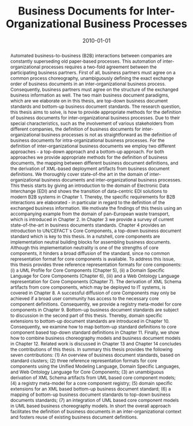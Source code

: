 ---
abstract: 'Automated business-to-business (B2B) interactions between companies are
  constantly superseding old paper-based processes. This automation of inter-organizational
  processes requires a two-fold agreement between the participating business partners.
  First of all, business partners must agree on a common process choreography, unambiguously
  defining the exact exchange order of business documents in an inter-organizational
  business process. Consequently, business partners must agree on the structure of
  the exchanged business information as well. The two main business document paradigms,
  which are we elaborate on in this thesis, are top-down business document standards
  and bottom-up business document standards. The research question, this thesis aims
  to solve, is how to provide appropriate methods for the definition of business documents
  for inter-organizational business processes. Due to their special characteristics,
  such as the involvement of various stakeholders from different companies, the definition
  of business documents for inter-organizational business processes is not as straightforward
  as the definition of business documents for intra-organizational business processes.
  For the definition of inter-organizational business documents we employ two different
  approaches - a top-down approach and a bottom-up approach. For both approaches we
  provide appropriate methods for the definition of business documents, the mapping
  between different business document definitions, and the derivation of XML-based
  deployment artifacts from business document definitions. We thoroughly cover state-of-the
  art in the domain of inter-organizational business documents and inter-organizational
  business processes. This thesis starts by giving an introduction to the domain of
  Electronic Data Interchange (EDI) and shows the transition of data-centric EDI solutions
  to modern B2B systems in Chapter 1. Thereby, the specific requirements for B2B interactions
  are elaborated - in particular in regard to the definition of the exchanged business
  information. We motivate the findings of this thesis using an accompanying example
  from the domain of pan-European waste transport, which is introduced in Chapter
  2. In Chapter 3 we provide a survey of current state-of-the-art in business documents
  standards. Chapter 4 provides an introduction to UN/CEFACT´s Core Components, a
  top-down business document standard which is key to this thesis. In a nutshell,
  core components are implementation neutral building blocks for assembling business
  documents. Although this implementation neutrality is one of the strengths of core
  components, it hinders a broad diffusion of the standard, since no common representation
  format for core components is available. To address this issue, this thesis provides
  three reference representation formats for core components: (i) a UML Profile for
  Core Components (Chapter 5), (ii) a Domain Specific Language for Core Components
  (Chapter 6), (iii) and a Web Ontology Language representation for Core Components
  (Chapter 7). The derivation of XML Schema artifacts from core components, which
  may be deployed to IT systems, is covered in Chapter 8. A successful diffusion of
  core Components may only be achieved if a broad user community has access to the
  necessary core component definitions. Consequently, we provide a registry meta-model
  for core components in Chapter 9. Bottom-up business document standards are subject
  to discussion in the second part of this thesis. Thereby, domain specific extensions
  to bottom-up document standards are introduced in Chapter 10. Consequently, we examine
  how to map bottom-up standard definitions to core component based top-down standard
  definitions in Chapter 11. Finally, we show how to combine business choreography
  models and business document models in Chapter 12. Related work is discussed in
  Chapter 13 and Chapter 14 concludes the contributions of this thesis. In summary
  this thesis provides the following seven contributions: (1) An overview of business
  document standards, based on standard clusters; (2) three reference representation
  formats for core components using the Unified Modeling Language, Domain Specific
  Languages, and Web Ontology Language for Core Components; (3) an unambiguous derivation
  of XML Schema artifacts from UML based core component models; (4) a registry meta-model
  for a core component registry; (5) domain specific extensions for an XML based bottom-up
  business document standard; (6) a mapping of bottom-up business document standards
  to top-down business documents standards; (7) an integration of UML based core component
  models in UML based business choreography models. In short the overall approach
  facilitates the definition of business documents in an inter-organizational context
  and fosters reuse of existing business document definitions.'
authors:
- Philipp Liegl
date: '2010-01-01'
featured: false
links:
- name: Publik
  url: https://publik.tuwien.ac.at/showentry.php?ID=183994&lang=2
publication_types:
- '7'
publishDate: '2010-01-01'
title: Business Documents for Inter-Organizational Business Processes
url_pdf: http://publik.tuwien.ac.at/files/PubDat_183994.pdf
---
